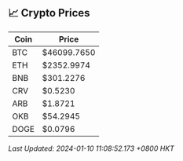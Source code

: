 ## 📈 Crypto Prices

| Coin | Price |
| ---- | ----- |
| BTC | $46099.7650 |
| ETH | $2352.9974 |
| BNB | $301.2276 |
| CRV | $0.5230 |
| ARB | $1.8721 |
| OKB | $54.2945 |
| DOGE | $0.0796 |

_Last Updated: 2024-01-10 11:08:52.173 +0800 HKT_